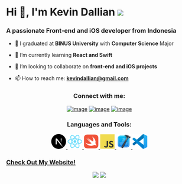 <h1>Hi 👋, I'm Kevin Dallian <img height="40" src="https://cdn3.emoji.gg/emojis/5089-cat-highfive.gif"></h1>
<h3>A passionate Front-end and iOS developer from Indonesia</h3>

- 🔭 I graduated at **BINUS University** with **Computer Science** Major

- 🌱 I’m currently learning **React and Swift**

- 👯 I’m looking to collaborate on **front-end and iOS projects**

- 📫 How to reach me: **kevindallian@gmail.com**


<h3 align="center">Connect with me:</h3>
<div align="center">

[![image](https://img.shields.io/badge/LinkedIn-0077B5?style=for-the-badge&logo=linkedin&logoColor=white)](https://www.linkedin.com/in/kevin-dallian/)
[![image](https://img.shields.io/badge/Instagram-E4405F?style=for-the-badge&logo=instagram&logoColor=white)](https://www.instagram.com/kevindallian/)
[![image](https://img.shields.io/badge/Gmail-D14836?style=for-the-badge&logo=gmail&logoColor=white)](mailto:kevindallian@gmail.com)
  
</div>

<h3 align="center">Languages and Tools:</h3>

<p align="center"> 
  <a href="https://nextjs.org/" target="_blank"> 
    <img src="https://raw.githubusercontent.com/devicons/devicon/master/icons/nextjs/nextjs-original.svg" alt="Next" width="40" height="40"/> 
  </a>
  <a href="https://react.dev/" target="_blank"> 
    <img src="https://raw.githubusercontent.com/devicons/devicon/master/icons/react/react-original.svg" alt="React" width="40" height="40"/> 
  </a> 
  <a href="https://www.swift.org/" target="_blank"> 
    <img src="https://raw.githubusercontent.com/devicons/devicon/master/icons/swift/swift-original.svg" alt="Swift" width="40" height="40"/> 
  </a>  
  <a href="https://developer.mozilla.org/en-US/docs/Web/JavaScript" target="_blank"> 
    <img src="https://raw.githubusercontent.com/devicons/devicon/master/icons/javascript/javascript-original.svg" alt="javascript" width="40" height="40"/> 
  </a> 
  <a href="https://developer.apple.com/xcode/" target="_blank"> 
    <img src="https://raw.githubusercontent.com/devicons/devicon/master/icons/xcode/xcode-original.svg" alt="Xcode" width="40" height="40"/> 
  </a> 
  <a href="https://code.visualstudio.com/" target="_blank"> 
    <img src="https://raw.githubusercontent.com/devicons/devicon/master/icons/vscode/vscode-original.svg" alt="git" width="40" height="40"/> 
  </a>
</p>

<a align="center" href="https://kevindallian.vercel.app/"><h3>Check Out My Website!</h3></a>

<p align= "center">
  <img height= "150" src="https://github-readme-stats.vercel.app/api?username=KevinDallian&theme=react&show_icons=true&include_all_commits=true" />
  <img height= "150" src="https://github-readme-stats.vercel.app/api/top-langs/?username=KevinDallian&theme=react&layout=compact" />
</p>